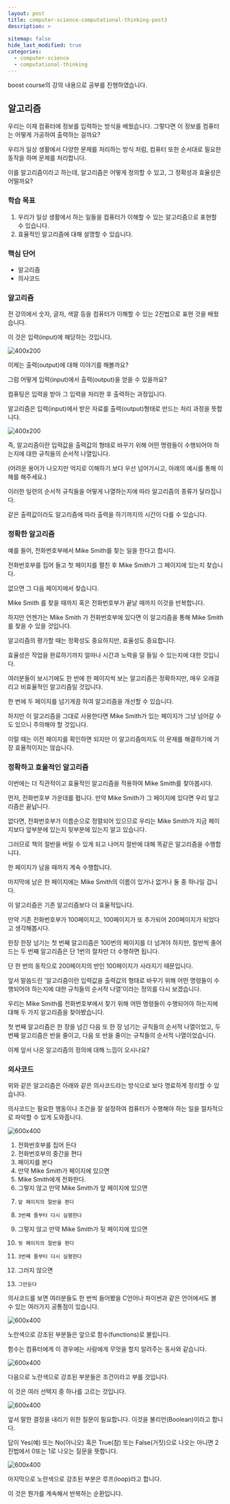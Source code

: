 ```yaml
---
layout: post
title: computer-science-computational-thinking-post3
description: >
  
sitemap: false
hide_last_modified: true
categories:
  - computer-science
  - computational-thinking
---
```


boost course의 강의 내용으로 공부를 진행하였습니다.

## 알고리즘

우리는 이제 컴퓨터에 정보를 입력하는 방식을 배웠습니다. 그렇다면 이 정보를 컴퓨터는 어떻게 가공하여 출력하는 걸까요?

우리가 일상 생활에서 다양한 문제를 처리하는 방식 처럼, 컴퓨터 또한 순서대로 필요한 동작을 하며 문제를 처리합니다.

이를 알고리즘이라고 하는데, 알고리즘은 어떻게 정의할 수 있고, 그 정확성과 효율성은 어떨까요?

### 학습 목표

1. 우리가 일상 생활에서 하는 일들을 컴퓨터가 이해할 수 있는 알고리즘으로 표현할 수 있습니다.
2. 효율적인 알고리즘에 대해 설명할 수 있습니다.

### 핵심 단어

- 알고리즘
- 의사코드

### 알고리즘

전 강의에서 숫자, 글자, 색깔 등을 컴퓨터가 이해할 수 있는 2진법으로 표현 것을 배웠습니다.

이 것은 입력(input)에 해당하는 것입니다.

![400x200](https://cphinf.pstatic.net/mooc/20200607_165/1591525504995oNdxH_PNG/mceclip2.png "Medium example image")

이제는 출력(output)에 대해 이야기를 해볼까요?

그럼 어떻게 입력(input)에서 출력(output)을 얻을 수 있을까요?

컴퓨팅은 입력을 받아 그 입력을 처리한 후 출력하는 과정입니다.

알고리즘은 입력(input)에서 받은 자료를 출력(output)형태로 만드는 처리 과정을 뜻합니다.

![400x200](https://cphinf.pstatic.net/mooc/20200607_61/1591525709658RVdvU_PNG/mceclip3.png "Medium example image")

즉, 알고리즘이란 입력값을 출력값의 형태로 바꾸기 위해 어떤 명령들이 수행되어야 하는지에 대한 규칙들의 순서적 나열입니다.

(어려운 용어가 나오지만 억지로 이해하기 보다 우선 넘어가시고, 아래의 예시를 통해 이해를 해주세요.)

이러한 일련의 순서적 규칙들을 어떻게 나열하는지에 따라 알고리즘의 종류가 달라집니다.

같은 출력값이라도 알고리즘에 따라 출력을 하기까지의 시간이 다를 수 있습니다.

### 정확한 알고리즘

예를 들어, 전화번호부에서 Mike Smith를 찾는 일을 한다고 합시다.

전화번호부를 집어 들고 첫 페이지를 펼친 후 Mike Smith가 그 페이지에 있는지 찾습니다.

없으면 그 다음 페이지에서 찾습니다.

Mike Smith 를 찾을 때까지 혹은 전화번호부가 끝날 때까지 이것을 반복합니다.

하지만 언젠가는 Mike Smith 가 전화번호부에 있다면 이 알고리즘을 통해 Mike Smith 를 찾을 수 있을 것입니다.

알고리즘의 평가할 때는 정확성도 중요하지만, 효율성도 중요합니다.

효율성은 작업을 완료하기까지 얼마나 시간과 노력을 덜 들일 수 있는지에 대한 것입니다.

여러분들이 보시기에도 한 번에 한 페이지씩 보는 알고리즘은 정확하지만, 매우 오래걸리고 비효율적인 알고리즘일 것입니다.

한 번에 두 페이지를 넘기게끔 하여 알고리즘을 개선할 수 있습니다.

하지만 이 알고리즘을 그대로 사용한다면 Mike Smith가 있는 페이지가 그냥 넘어갈 수도 있으니 주의해야 할 것입니다.

이럴 때는 이전 페이지를 확인하면 되지만 이 알고리즘마저도 이 문제를 해결하기에 가장 효율적이지는 않습니다.

### 정확하고 효율적인 알고리즘

이번에는 더 직관적이고 효율적인 알고리즘을 적용하여 Mike Smith를 찾아봅시다.

먼저, 전화번호부 가운데를 폅니다. 만약 Mike Smith가 그 페이지에 있다면 우리 알고리즘은 끝납니다.

없다면, 전화번호부가 이름순으로 정렬되어 있으므로 우리는 Mike Smith가 지금 페이지보다 앞부분에 있는지 뒷부분에 있는지 알고 있습니다.

그러므로 책의 절반을 버릴 수 있게 되고 나머지 절반에 대해 똑같은 알고리즘을 수행합니다.

한 페이지가 남을 때까지 계속 수행합니다.

마지막에 남은 한 페이지에는 Mike Smith의 이름이 있거나 없거나 둘 중 하나일 겁니다.

이 알고리즘은 기존 알고리즘보다 더 효율적입니다.

만약 기존 전화번호부가 100페이지고, 100페이지가 또 추가되어 200페이지가 되었다고 생각해봅시다.

한장 한장 넘기는 첫 번째 알고리즘은 100번의 페이지를 더 넘겨야 하지만, 절반씩 줄어드는 두 번째 알고리즘은 단 1번의 절차만 더 수행하면 됩니다.

단 한 번의 동작으로 200페이지의 반인 100페이지가 사라지기 때문입니다.

앞서 말씀드린 '알고리즘이란 입력값을 출력값의 형태로 바꾸기 위해 어떤 명령들이 수행되어야 하는지에 대한 규칙들의 순서적 나열'이라는 정의를 다시 보겠습니다.

우리는 Mike Smith를 전화번호부에서 찾기 위해 어떤 명령들이 수행되어야 하는지에 대해 두 가지 알고리즘을 찾아봤습니다. 

첫 번째 알고리즘은 한 장을 넘긴 다음 또 한 장 넘기는 규칙들의 순서적 나열이었고,
두 번째 알고리즘은 반을 줄이고, 다음 또 반을 줄이는 규칙들의 순서적 나열이었습니다.

이제 앞서 나온 알고리즘의 정의에 대해 느낌이 오시나요?

### 의사코드

위와 같은 알고리즘은 아래와 같은 의사코드라는 방식으로 보다 명료하게 정리할 수 있습니다. 

의사코드는 필요한 행동이나 조건을 잘 설정하여 컴퓨터가 수행해야 하는 일을 절차적으로 파악할 수 있게 도와줍니다.

![600x400](https://cphinf.pstatic.net/mooc/20200608_180/1591579125976fF0NI_PNG/mceclip0.png "Medium example image")

1. 전화번호부를 집어 든다
2. 전화번호부의 중간을 편다
3. 페이지를 본다
4. 만약 Mike Smith가 페이지에 있으면
5.   Mike Smith에게 전화한다.
6. 그렇지 않고 만약 Mike Smith가 앞 페이지에 있으면
7.     앞 페이지의 절반을 편다
8.     3번째 줄부터 다시 실행한다
9. 그렇지 않고 만약 Mike Smith가 뒷 페이지에 있으면
10.     뒷 페이지의 절반을 편다
11.     3번째 줄부터 다시 실행한다
12. 그러지 않으면
13.     그만둔다

의사코드를 보면 여러분들도 한 번씩 들어봤을 C언어나 파이썬과 같은 언어에서도 볼 수 있는 여러가지 공통점이 있습니다.

![600x400](https://cphinf.pstatic.net/mooc/20200607_84/1591529602350iS3Ov_PNG/mceclip3.png "Medium example image")

노란색으로 강조된 부분들은 앞으로 함수(functions)로 불립니다.

함수는 컴퓨터에게 이 경우에는 사람에게 무엇을 할지 알려주는 동사와 같습니다.

![600x400](https://cphinf.pstatic.net/mooc/20200607_42/15915298004182FtAt_PNG/mceclip4.png "Medium example image")

다음으로 노란색으로 강조된 부분들은 조건이라고 부를 것입니다.

이 것은 여러 선택지 중 하나를 고르는 것입니다.

![600x400](https://cphinf.pstatic.net/mooc/20200607_38/1591529873126cFy5P_PNG/mceclip5.png "Medium example image")

앞서 말한 결정을 내리기 위한 질문이 필요합니다. 이것을 불리언(Boolean)이라고 합니다.

답이 Yes(예) 또는 No(아니오) 혹은 True(참) 또는 False(거짓)으로 나오는 아니면 2진법에서 0또는 1로 나오는 질문을 뜻합니다.

![600x400](https://cphinf.pstatic.net/mooc/20200607_179/1591530051741KueHW_PNG/mceclip6.png "Medium example image")

마지막으로 노란색으로 강조된 부분은 루프(loop)라고 합니다.

이 것은 뭔가를 계속해서 반복하는 순환입니다.





